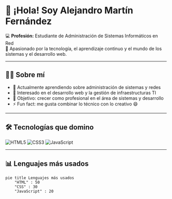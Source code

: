 # 👋 ¡Hola! Soy Alejandro Martín Fernández

💻 **Profesión:** Estudiante de Administración de Sistemas Informáticos en Red  
🚀 Apasionado por la tecnología, el aprendizaje continuo y el mundo de los sistemas y el desarrollo web.  

---

## 🧑‍💻 Sobre mí
- 🌱 Actualmente aprendiendo sobre administración de sistemas y redes  
- 💼 Interesado en el desarrollo web y la gestión de infraestructuras TI  
- 🎯 Objetivo: crecer como profesional en el área de sistemas y desarrollo  
- ⚡ Fun fact: me gusta combinar lo técnico con lo creativo 😄  

---

## 🛠️ Tecnologías que domino

![HTML5](https://img.shields.io/badge/HTML5-E34F26?style=for-the-badge&logo=html5&logoColor=white)
![CSS3](https://img.shields.io/badge/CSS3-1572B6?style=for-the-badge&logo=css3&logoColor=white)
![JavaScript](https://img.shields.io/badge/JavaScript-F7DF1E?style=for-the-badge&logo=javascript&logoColor=black)

---

## 📊 Lenguajes más usados

```mermaid
pie title Lenguajes más usados
    "HTML" : 50
    "CSS" : 30
    "JavaScript" : 20

